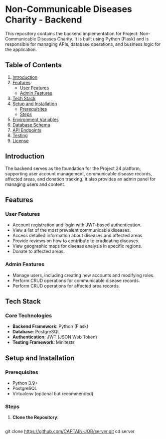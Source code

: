 # Non-Communicable Diseases Charity - Backend

This repository contains the backend implementation for Project: Non-Communicable Diseases Charity. It is built using Python (Flask) and is responsible for managing APIs, database operations, and business logic for the application.

## Table of Contents
1. [Introduction](#introduction)
2. [Features](#features)
    - [User Features](#user-features)
    - [Admin Features](#admin-features)
3. [Tech Stack](#tech-stack)
4. [Setup and Installation](#setup-and-installation)
    - [Prerequisites](#prerequisites)
    - [Steps](#steps)
5. [Environment Variables](#environment-variables)
6. [Database Schema](#database-schema)
7. [API Endpoints](#api-endpoints)
8. [Testing](#testing)
9. [License](#license)

## Introduction

The backend serves as the foundation for the Project 24 platform, supporting user account management, communicable disease records, affected areas, and donation tracking. It also provides an admin panel for managing users and content.

## Features

### User Features
- Account registration and login with JWT-based authentication.
- View a list of the most prevalent communicable diseases.
- Access detailed information about diseases and affected areas.
- Provide reviews on how to contribute to eradicating diseases.
- View geographic maps for disease analysis in specific regions.
- Donate to affected areas.

### Admin Features
- Manage users, including creating new accounts and modifying roles.
- Perform CRUD operations for communicable disease records.
- Perform CRUD operations for affected area records.

## Tech Stack

### Core Technologies
- **Backend Framework**: Python (Flask)
- **Database**: PostgreSQL
- **Authentication**: JWT (JSON Web Token)
- **Testing Framework**: Minitests

## Setup and Installation

### Prerequisites
- Python 3.9+
- PostgreSQL
- Virtualenv (optional but recommended)

### Steps

1. **Clone the Repository**:
   ```bash
  git clone https://github.com/CAPTAIN-JOB/server.git
   cd server
